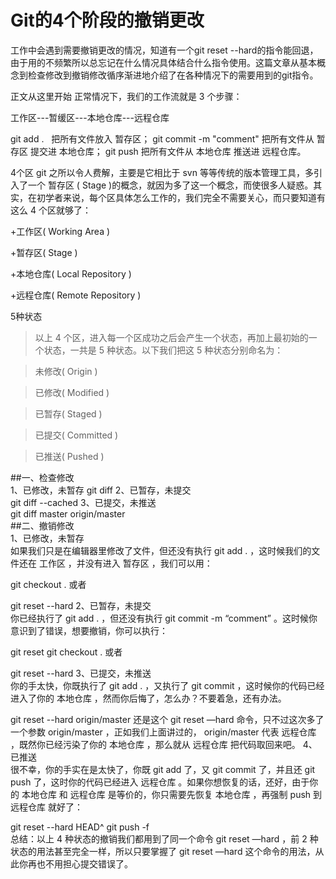 # Git的4个阶段的撤销更改
工作中会遇到需要撤销更改的情况，知道有一个git reset --hard的指令能回退，由于用的不频繁所以总忘记在什么情况具体结合什么指令使用。这篇文章从基本概念到检查修改到撤销修改循序渐进地介绍了在各种情况下的需要用到的git指令。


正文从这里开始
正常情况下，我们的工作流就是 3 个步骤：

工作区---暂缓区---本地仓库---远程仓库

git add .   把所有文件放入 暂存区；
git commit -m "comment"  把所有文件从 暂存区 提交进 本地仓库；
git push 把所有文件从 本地仓库 推送进 远程仓库。

4个区
git 之所以令人费解，主要是它相比于 svn 等等传统的版本管理工具，多引入了一个 暂存区 ( Stage )的概念，就因为多了这一个概念，而使很多人疑惑。其实，在初学者来说，每个区具体怎么工作的，我们完全不需要关心，而只要知道有这么 4 个区就够了：

+工作区( Working Area )

+暂存区( Stage )

+本地仓库( Local Repository )

+远程仓库( Remote Repository )

5种状态
>以上 4 个区，进入每一个区成功之后会产生一个状态，再加上最初始的一个状态，一共是 5 种状态。以下我们把这 5 种状态分别命名为：

>未修改( Origin )

>已修改( Modified )

>已暂存( Staged )

>已提交( Committed )

>已推送( Pushed )

##一、检查修改<br>
1、已修改，未暂存
git diff
2、已暂存，未提交<br>
git diff --cached
3、已提交，未推送<br>
git diff master origin/master<br>
##二、撤销修改<br>
1、已修改，未暂存<br>
如果我们只是在编辑器里修改了文件，但还没有执行 git add . ，这时候我们的文件还在 工作区 ，并没有进入 暂存区 ，我们可以用：

git checkout .
或者

git reset --hard
2、已暂存，未提交<br>
你已经执行了 git add . ，但还没有执行 git commit -m “comment” 。这时候你意识到了错误，想要撤销，你可以执行：

git reset
git checkout .
或者

git reset --hard
3、已提交，未推送<br>
你的手太快，你既执行了 git add . ，又执行了 git commit ，这时候你的代码已经进入了你的 本地仓库 ，然而你后悔了，怎么办？不要着急，还有办法。

git reset --hard origin/master
还是这个 git reset —hard 命令，只不过这次多了一个参数 origin/master ，正如我们上面讲过的， origin/master 代表 远程仓库 ，既然你已经污染了你的 本地仓库 ，那么就从 远程仓库 把代码取回来吧。
4、已推送<br>
很不幸，你的手实在是太快了，你既 git add 了，又 git commit 了，并且还 git push 了，这时你的代码已经进入 远程仓库 。如果你想恢复的话，还好，由于你的 本地仓库 和 远程仓库 是等价的，你只需要先恢复 本地仓库 ，再强制 push 到 远程仓库 就好了：

git reset --hard HEAD^
git push -f<br>
总结：以上 4 种状态的撤销我们都用到了同一个命令 git reset —hard ，前 2 种状态的用法甚至完全一样，所以只要掌握了 git reset —hard 这个命令的用法，从此你再也不用担心提交错误了。
